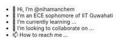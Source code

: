 - 👋 Hi, I’m @nihamanchem
- 👀 I’m an ECE sophomore of IIT Guwahati
- 🌱 I’m currently learning ...
- 💞️ I’m looking to collaborate on ...
- 📫 How to reach me ...

<!---
nihamanchem/nihamanchem is a ✨ special ✨ repository because its `README.md` (this file) appears on your GitHub profile.
You can click the Preview link to take a look at your changes.
--->
